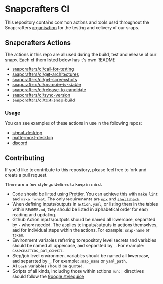 # Snapcrafters CI

This repository contains common actions and tools used throughout the Snapcrafters
[organisation](https://github.com/snapcrafters) for the testing and delivery of our snaps.

## Snapcrafters Actions

The actions in this repo are all used during the build, test and release of our snaps. Each of them
listed below has it's own README

- [snapcrafters/ci/call-for-testing](call-for-testing/README.md)
- [snapcrafters/ci/get-architectures](get-architectures/README.md)
- [snapcrafters/ci/get-screenshots](get-screenshots/README.md)
- [snapcrafters/ci/promote-to-stable](promote-to-stable/README.md)
- [snapcrafters/ci/release-to-candidate](release-to-candidate/README.md)
- [snapcrafters/ci/sync-version](sync-version/README.md)
- [snapcrafters/ci/test-snap-build](test-snap-build/README.md)

### Usage

You can see examples of these actions in use in the following repos:

- [signal-desktop](https://github.com/snapcrafters/signal-desktop/main/.github/workflows)
- [mattermost-desktop](https://github.com/snapcrafters/mattermost-desktop/main/.github/workflows)
- [discord](https://github.com/snapcrafters/discord/main/.github/workflows)

## Contributing

If you'd like to contribute to this repository, please feel free to fork and create a pull request.

There are a few style guidelines to keep in mind:

- Code should be linted using [Prettier](https://prettier.io/). You can achieve this with `make
lint` and `make format`. The only requirements are [`npx`](https://www.npmjs.com/package/npx) and
  [`shellcheck`](https://github.com/koalaman/shellcheck).
- When defining inputs/outputs in `action.yaml`, or listing them in the tables within `README.md`,
  they should be listed in alphabetical order for easy reading and updating.
- Github Action inputs/outputs should be named all lowercase, separated by `-` where needed. The
  applies to inputs/outputs to actions themselves, and for individual steps within the actions. For
  example: `snap-name` or `token`.
- Environment variables referring to repository level secrets and variables should be named all
  uppercase, and separated by `_`. For example: `SNAPCRAFTERS_BOT_COMMIT`.
- Step/job level environment variables should be named all lowercase, and separated by `_`. For
  example: `snap_name` or `yaml_path`.
- All `bash` variables should be quoted.
- Scripts of all kinds, including those within actions `run:|` directives should follow the [Google
  styleguide](https://google.github.io/styleguide/shellguide.html)
